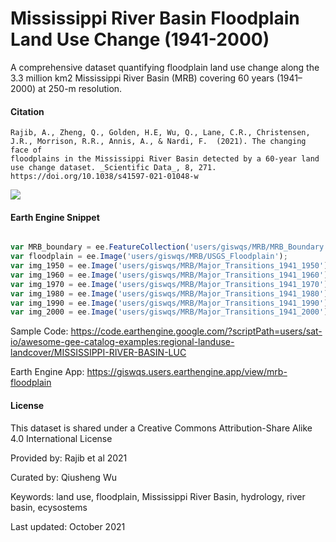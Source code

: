 # Mississippi River Basin Floodplain Land Use Change (1941-2000)

A comprehensive dataset quantifying floodplain land use change along the 3.3 million km2 Mississippi River Basin (MRB) covering 60 years (1941–2000) at 250-m resolution.

#### Citation

```
Rajib, A., Zheng, Q., Golden, H.E, Wu, Q., Lane, C.R., Christensen, J.R., Morrison, R.R., Annis, A., & Nardi, F.  (2021). The changing face of
floodplains in the Mississippi River Basin detected by a 60-year land use change dataset. _Scientific Data_, 8, 271.
https://doi.org/10.1038/s41597-021-01048-w
```

![](https://i.imgur.com/xf26OdK.png)

#### Earth Engine Snippet

```js

var MRB_boundary = ee.FeatureCollection('users/giswqs/MRB/MRB_Boundary');
var floodplain = ee.Image('users/giswqs/MRB/USGS_Floodplain');
var img_1950 = ee.Image('users/giswqs/MRB/Major_Transitions_1941_1950');
var img_1960 = ee.Image('users/giswqs/MRB/Major_Transitions_1941_1960');
var img_1970 = ee.Image('users/giswqs/MRB/Major_Transitions_1941_1970');
var img_1980 = ee.Image('users/giswqs/MRB/Major_Transitions_1941_1980');
var img_1990 = ee.Image('users/giswqs/MRB/Major_Transitions_1941_1990');
var img_2000 = ee.Image('users/giswqs/MRB/Major_Transitions_1941_2000');

```

Sample Code: https://code.earthengine.google.com/?scriptPath=users/sat-io/awesome-gee-catalog-examples:regional-landuse-landcover/MISSISSIPPI-RIVER-BASIN-LUC

Earth Engine App: https://giswqs.users.earthengine.app/view/mrb-floodplain

#### License
This dataset is shared under a Creative Commons Attribution-Share Alike 4.0 International License

Provided by: Rajib et al 2021

Curated by: Qiusheng Wu

Keywords: land use, floodplain, Mississippi River Basin, hydrology, river basin, ecysostems

Last updated: October 2021
